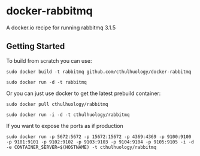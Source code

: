docker-rabbitmq
===============

A docker.io recipe for running rabbitmq 3.1.5 


Getting Started
---------------

To build from scratch you can use:

	sudo docker build -t rabbitmq github.com/cthulhuology/docker-rabbitmq

	sudo docker run -d -t rabbitmq



Or you can just use docker to get the latest prebuild container:

	sudo docker pull cthulhuology/rabbitmq

	sudo docker run -i -d -t cthulhuology/rabbitmq


If you want to expose the ports as if production

	sudo docker run -p 5672:5672 -p 15672:15672 -p 4369:4369 -p 9100:9100 -p 9101:9101 -p 9102:9102 -p 9103:9103 -p 9104:9104 -p 9105:9105 -i -d -e CONTAINER_SERVER=$(HOSTNAME) -t cthulhuology/rabbitmq


